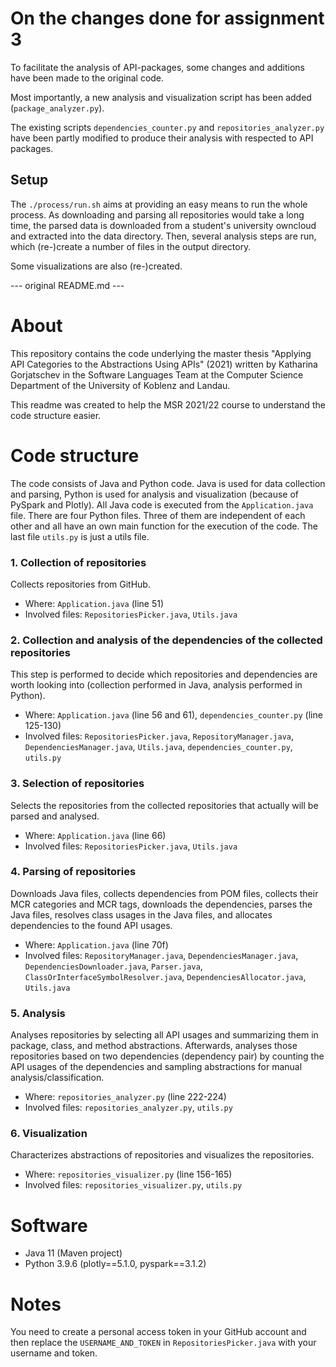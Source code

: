 # On the changes done for assignment 3
To facilitate the analysis of API-packages, some changes and additions have been
made to the original code.

Most importantly, a new analysis and visualization script has been added
(`package_analyzer.py`).

The existing scripts `dependencies_counter.py` and `repositories_analyzer.py`
have been partly modified to produce their analysis with respected to API
packages.

## Setup
The `./process/run.sh` aims at providing an easy means to run the whole process.
As downloading and parsing all repositories would take a long time, the parsed
data is downloaded from a student's university owncloud and extracted into the
data directory.
Then, several analysis steps are run, which (re-)create a number of files in the
output directory.

Some visualizations are also (re-)created.



--- original README.md ---
# About
This repository contains the code underlying the master thesis "Applying API Categories to the Abstractions Using APIs" (2021) written by Katharina Gorjatschev in the Software Languages Team at the Computer Science Department of the University of Koblenz and Landau.

This readme was created to help the MSR 2021/22 course to understand the code structure easier.

# Code structure
The code consists of Java and Python code. Java is used for data collection and parsing, Python is used for analysis and visualization (because of PySpark and Plotly). All Java code is executed from the `Application.java` file. There are four Python files. Three of them are independent of each other and all have an own main function for the execution of the code. The last file `utils.py` is just a utils file.

### 1. Collection of repositories
Collects repositories from GitHub.
* Where: `Application.java` (line 51)
* Involved files: `RepositoriesPicker.java`, `Utils.java`

### 2. Collection and analysis of the dependencies of the collected repositories
This step is performed to decide which repositories and dependencies are worth looking into (collection performed in Java, analysis performed in Python).
* Where: `Application.java` (line 56 and 61), `dependencies_counter.py` (line 125-130)
* Involved files: `RepositoriesPicker.java`, `RepositoryManager.java`, `DependenciesManager.java`, `Utils.java`, `dependencies_counter.py`, `utils.py`

### 3. Selection of repositories
Selects the repositories from the collected repositories that actually will be parsed and analysed.
* Where: `Application.java` (line 66)
* Involved files: `RepositoriesPicker.java`, `Utils.java`

### 4. Parsing of repositories
Downloads Java files, collects dependencies from POM files, collects their MCR categories and MCR tags, downloads the dependencies, parses the Java files, resolves class usages in the Java files, and allocates dependencies to the found API usages.
* Where: `Application.java` (line 70f)
* Involved files: `RepositoryManager.java`, `DependenciesManager.java`, `DependenciesDownloader.java`, `Parser.java`, `ClassOrInterfaceSymbolResolver.java`, `DependenciesAllocator.java`, `Utils.java`

### 5. Analysis
Analyses repositories by selecting all API usages and summarizing them in package, class, and method abstractions. Afterwards, analyses those repositories based on two dependencies (dependency pair) by counting the API usages of the dependencies and sampling abstractions for manual analysis/classification.
* Where: `repositories_analyzer.py` (line 222-224)
* Involved files: `repositories_analyzer.py`, `utils.py`

### 6. Visualization
Characterizes abstractions of repositories and visualizes the repositories.
* Where: `repositories_visualizer.py` (line 156-165)
* Involved files: `repositories_visualizer.py`, `utils.py`

# Software
* Java 11 (Maven project)
* Python 3.9.6 (plotly==5.1.0, pyspark==3.1.2)

# Notes
You need to create a personal access token in your GitHub account and then replace the `USERNAME_AND_TOKEN` in `RepositoriesPicker.java` with your username and token.
